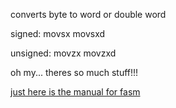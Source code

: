 


converts byte to word or double word

signed:
movsx
movsxd

unsigned:
movzx
movzxd



oh my... theres so much stuff!!!


[just here is the manual for fasm](https://flatassembler.net/docs.php?article=manual)

